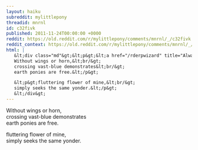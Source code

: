 ```yaml
---
layout: haiku
subreddit: mylittlepony
threadid: mnrnl
id: c32fivk
published: 2011-11-24T00:00:00 +0000
reddit: https://old.reddit.com/r/mylittlepony/comments/mnrnl/_/c32fivk
reddit_context: https://old.reddit.com/r/mylittlepony/comments/mnrnl/_/c32fivk?context=3
html: |
   &lt;div class="md"&gt;&lt;p&gt;&lt;a href="/rderpwizard" title="Always Relevant / Renga Chainery Shows Hope / Paper Bag Princess"&gt;&lt;/a&gt; 
   Without wings or horn,&lt;br/&gt;
   crossing vast-blue demonstrates&lt;br/&gt;
   earth ponies are free.&lt;/p&gt;

   &lt;p&gt;fluttering flower of mine,&lt;br/&gt;
   simply seeks the same yonder.&lt;/p&gt;
   &lt;/div&gt;
---
```


[](/rderpwizard "Always Relevant / Renga Chainery Shows Hope / Paper Bag Princess") 
Without wings or horn,  
crossing vast-blue demonstrates  
earth ponies are free.

fluttering flower of mine,  
simply seeks the same yonder.